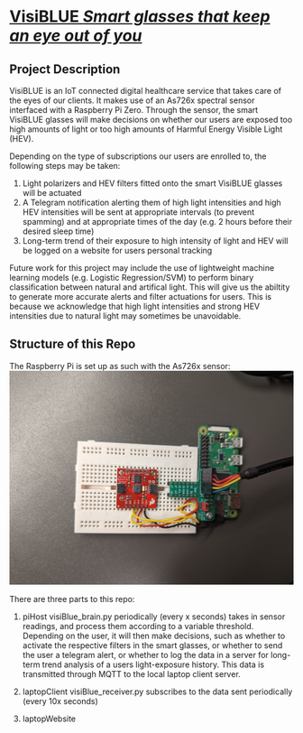 # [VisiBLUE *Smart glasses that keep an eye out of you*](https://yeungken.wixsite.com/visiblue)

## Project Description
VisiBLUE is an IoT connected digital healthcare service that takes care of the eyes of our clients. It makes use of an As726x spectral sensor interfaced with a Raspberry Pi Zero. Through the sensor, the smart VisiBLUE glasses will make decisions on whether our users are exposed too high amounts of light or too high amounts of Harmful Energy Visible Light (HEV). 


Depending on the type of subscriptions our users are enrolled to, the following steps may be taken: 
1. Light polarizers and HEV filters fitted onto the smart VisiBLUE glasses will be actuated
2. A Telegram notification alerting them of high light intensities and high HEV intensities will be sent at appropriate intervals (to prevent spamming) and at appropriate times of the day (e.g. 2 hours before their desired sleep time)
3. Long-term trend of their exposure to high intensity of light and HEV will be logged on a website for users personal tracking


Future work for this project may include the use of lightweight machine learning models (e.g. Logistic Regression/SVM) to perform binary classification between natural and artifical light. This will give us the abiltity to generate more accurate alerts and filter actuations for users. This is because we acknowledge that high light intensities and strong HEV intensities due to natural light may sometimes be unavoidable. 

## Structure of this Repo
The Raspberry Pi is set up as such with the As726x sensor: 
![image](.\rapsberryPi_setup_diagram.jpg)

There are three parts to this repo: 
1. piHost 
visiBlue_brain.py periodically (every x seconds) takes in sensor readings, and process them according to a variable threshold. Depending on the user, it will then make decisions, such as whether to activate the respective filters in the smart glasses, or whether to send the user a telegram alert, or whether to log the data in a server for long-term trend analysis of a users light-exposure history. This data is transmitted through MQTT to the local laptop client server.

2. laptopClient 
visiBlue_receiver.py subscribes to the data sent periodically (every 10x seconds)

3. laptopWebsite




